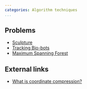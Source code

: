 ```yaml
---
categories: Algorithm techniques
...
```


## Problems
* [Sculpture](https://open.kattis.com/problems/sculpture)
* [Tracking Bio-bots](https://icpcarchive.ecs.baylor.edu/index.php?option=com_onlinejudge&Itemid=8&page=show_problem&problem=2788)
* [Maximum Spanning Forest](https://acm.bnu.edu.cn/v3/problem_show.php?pid=51039)

## External links
* [What is coordinate compression?](https://www.quora.com/What-is-coordinate-compression)

